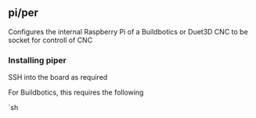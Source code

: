 ## pi/per

Configures the internal Raspberry Pi of a Buildbotics or Duet3D CNC to be socket for controll of CNC

### Installing piper

SSH into the board as required

For Buildbotics, this requires the following

`sh

